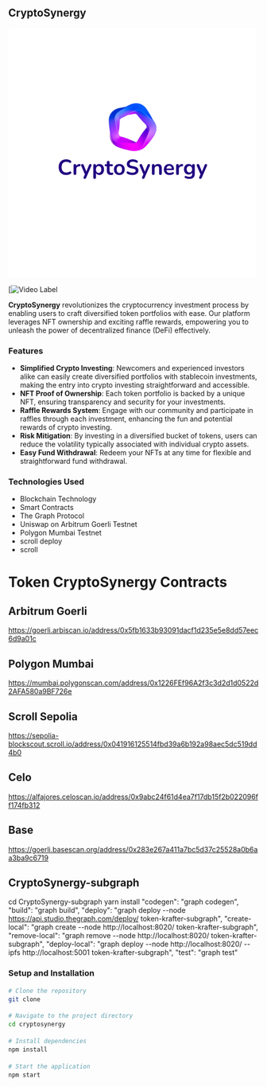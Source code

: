 ## CryptoSynergy

![CryptoSynergy Logo](https://github.com/samarabdelhameed/pics/blob/main/Blue%20Modern%20Vezzra%20Modern%20Technology%20Logo.png)

[![Video Label](https://www.youtube.com/watch?v=7iRk961zYC8 "Click to Watch!")



**CryptoSynergy** revolutionizes the cryptocurrency investment process by enabling users to craft diversified token portfolios with ease. Our platform leverages NFT ownership and exciting raffle rewards, empowering you to unleash the power of decentralized finance (DeFi) effectively.

### Features

- **Simplified Crypto Investing**: Newcomers and experienced investors alike can easily create diversified portfolios with stablecoin investments, making the entry into crypto investing straightforward and accessible.
- **NFT Proof of Ownership**: Each token portfolio is backed by a unique NFT, ensuring transparency and security for your investments.
- **Raffle Rewards System**: Engage with our community and participate in raffles through each investment, enhancing the fun and potential rewards of crypto investing.
- **Risk Mitigation**: By investing in a diversified bucket of tokens, users can reduce the volatility typically associated with individual crypto assets.
- **Easy Fund Withdrawal**: Redeem your NFTs at any time for flexible and straightforward fund withdrawal.

### Technologies Used

- Blockchain Technology
- Smart Contracts
- The Graph Protocol
- Uniswap on Arbitrum Goerli Testnet
- Polygon Mumbai Testnet
- scroll deploy 
- scroll


# Token CryptoSynergy Contracts

## Arbitrum Goerli


https://goerli.arbiscan.io/address/0x5fb1633b93091dacf1d235e5e8dd57eec6d9a01c

## Polygon Mumbai


https://mumbai.polygonscan.com/address/0x1226FEf96A2f3c3d2d1d0522d2AFA580a9BF726e

## Scroll Sepolia


https://sepolia-blockscout.scroll.io/address/0x041916125514fbd39a6b192a98aec5dc519dd4b0

## Celo


https://alfajores.celoscan.io/address/0x9abc24f61d4ea7f17db15f2b022096ff174fb312

## Base

https://goerli.basescan.org/address/0x283e267a411a7bc5d37c25528a0b6aa3ba9c6719

## CryptoSynergy-subgraph
cd CryptoSynergy-subgraph
yarn install
	"codegen": "graph codegen",
		"build": "graph build",
		"deploy": "graph deploy --node https://api.studio.thegraph.com/deploy/ token-krafter-subgraph",
		"create-local": "graph create --node http://localhost:8020/ token-krafter-subgraph",
		"remove-local": "graph remove --node http://localhost:8020/ token-krafter-subgraph",
		"deploy-local": "graph deploy --node http://localhost:8020/ --ipfs http://localhost:5001 token-krafter-subgraph",
		"test": "graph test"

### Setup and Installation

```bash
# Clone the repository
git clone 

# Navigate to the project directory
cd cryptosynergy

# Install dependencies
npm install

# Start the application
npm start
```

